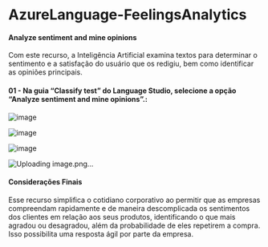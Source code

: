 # AzureLanguage-FeelingsAnalytics

#### Analyze sentiment and mine opinions

Com este recurso, a Inteligência Artificial examina textos para determinar o sentimento e a satisfação do usuário que os redigiu, bem como identificar as opiniões principais.

#### 01 - Na guia “Classify test” do Language Studio, selecione a opção “Analyze sentiment and mine opinions”.:

![image](https://github.com/kobajk/AzureLanguage-FeelingsAnalytics/assets/50890222/ceb1a41e-c1d9-49e3-963f-f541ceb993ee)

![image](https://github.com/kobajk/AzureLanguage-FeelingsAnalytics/assets/50890222/594e193f-edfe-4d66-9fed-b8ee5a964a80)


![image](https://github.com/kobajk/AzureLanguage-FeelingsAnalytics/assets/50890222/379ca0d4-7c23-40ad-a965-4a701ccea1f7)


![Uploading image.png…]()


#### Considerações Finais

Esse recurso simplifica o cotidiano corporativo ao permitir que as empresas compreendam rapidamente e de maneira descomplicada os sentimentos dos clientes em relação aos seus produtos, identificando o que mais agradou ou desagradou, além da probabilidade de eles repetirem a compra. Isso possibilita uma resposta ágil por parte da empresa.
